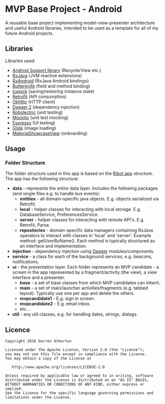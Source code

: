 # MVP Base Project - Android
A reusable base project implementing model-view-presenter architecture and useful Android libraries, intended to be used as a template for all of my future Android projects.

## Libraries
 
Libraries used:

- [Android Support library](http://developer.android.com/tools/support-library/index.html) (RecyclerView etc.)
- [RxJava](https://github.com/ReactiveX/RxJava) (JVM reactive extensions)
- [RxAndroid](https://github.com/ReactiveX/RxAndroid) (RxJava Android bindings)
- [Butterknife](https://github.com/JakeWharton/butterknife) (field and method binding)
- [Icepick](https://github.com/frankiesardo/icepick) (saving/restoring instance state)
- [Retrofit](http://square.github.io/retrofit) (API consumption)
- [OkHttp](https://github.com/square/okhttp) (HTTP client)
- [Dagger 2](http://google.github.io/dagger) (dependency injection)
- [Robolectric](https://github.com/robolectric/robolectric) (unit testing)
- [Mockito](http://mockito.org/) (unit test mocking)
- [Espresso](https://google.github.io/android-testing-support-library/docs/espresso/index.html) (UI testing)
- [Glide](https://github.com/bumptech/glide) (image loading)
- [MaterialShowcaseView](https://github.com/deano2390/MaterialShowcaseView) (onboarding)

## Usage

### Folder Structure

The folder structure used in this app is based on the [Ribot app](https://github.com/ribot/ribot-app-android) structure.
The app has the following structure:

- **data** - represents the entire data layer.
Includes the following packages (and single files e.g. to handle bus events):
  -  **entities** - all domain-specific java objects. E.g. objects serialized via Retrofit.
  -  **local** - helper classes for interacting with local storage. E.g. DatabaseService, PreferencesService.
  -  **server** - helper classes for interacting with remote API's. E.g. Retrofit, Parse.
  -  **repositories** - domain-specific data managers containing RxJava operators
  to interact with classes in 'local' and 'server'. Example method: getUserByName().
  Each method is typically structured as an interface and implementation.
- **injection** - dependency injection using [Dagger](http://google.github.io/dagger)
modules/components.
- **service** - a class for each of the background services, e.g. beacons, notifications.
- **ui** - the presentation layer. Each folder represents an MVP candidate -
a screen in the app represented by a fragment/activity (the view), a view interface and a presenter.
  -  **base** - a set of base classes from which MVP candidates can inherit.
  -  **main** - a set of main/launcher activities/fragments (e.g. tabbed layout).
  Typically use one per app and delete the others.
  -  **mvpcandidate1** - E.g. sign in screen.
  -  **mvpcandidate2** - E.g. email inbox.
  -  etc...
- **util** - any util classes, e.g. for handling dates, strings, dialogs.

## Licence

```
Copyright 2016 Darren Atherton

Licensed under the Apache License, Version 2.0 (the "License");
you may not use this file except in compliance with the License.
You may obtain a copy of the License at

   http://www.apache.org/licenses/LICENSE-2.0

Unless required by applicable law or agreed to in writing, software
distributed under the License is distributed on an "AS IS" BASIS,
WITHOUT WARRANTIES OR CONDITIONS OF ANY KIND, either express or implied.
See the License for the specific language governing permissions and
limitations under the License.
```
